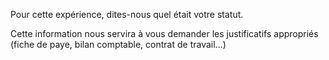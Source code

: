 Pour cette expérience, dites-nous quel était votre statut.

Cette information nous servira à vous demander les justificatifs appropriés (fiche de paye, bilan comptable, contrat de travail...)
